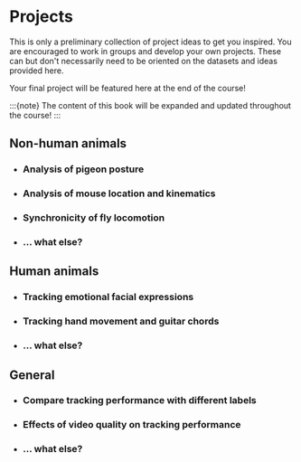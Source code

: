 # Projects

This is only a preliminary collection of project ideas to get you inspired. You are encouraged to work in groups and develop your own projects. These can but don't necessarily need to be oriented on the datasets and ideas provided here.  

Your final project will be featured here at the end of the course!

:::{note}
The content of this book will be expanded and updated throughout the course!
:::

## Non-human animals

* ### Analysis of pigeon posture
* ### Analysis of mouse location and kinematics
* ### Synchronicity of fly locomotion
* ### ... what else?


## Human animals

* ### Tracking emotional facial expressions
* ### Tracking hand movement and guitar chords
* ### ... what else?


## General

* ### Compare tracking performance with different labels
* ### Effects of video quality on tracking performance
* ### ... what else?
